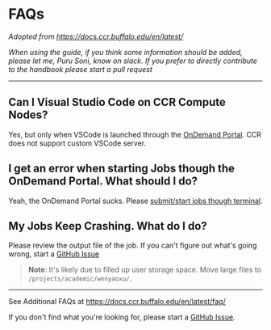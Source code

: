 # FAQs
*Adopted from https://docs.ccr.buffalo.edu/en/latest/*

*When using the guide, if you think some information should be added, please let me, Puru Soni, know on slack. If you prefer to directly contribute to the handbook please start a pull request*

---

## Can I Visual Studio Code on CCR Compute Nodes?
Yes, but only when VSCode is launched through the [OnDemand Portal](README.md#ondemand-portal). CCR does not support custom VSCode server.

## I get an error when starting Jobs though the OnDemand Portal. What should I do?
Yeah, the OnDemand Portal sucks. Please [submit/start jobs though terminal](README.md#run-jobs--access-the-nodes).

## My Jobs Keep Crashing. What do I do?
Please review the output file of the job. If you can't figure out what's going wrong, start a [GitHub Issue](https://github.com/puru-soni-04/ESC-Group-CCR-Handbook/issues/new)

> **Note**: It's likely due to filled up user storage space. Move large files to `/projects/academic/wenyaoxu/`.


---

See Additional FAQs at https://docs.ccr.buffalo.edu/en/latest/faq/

If you don't find what you're looking for, please start a [GitHub Issue](https://github.com/puru-soni-04/ESC-Group-CCR-Handbook/issues/new).

